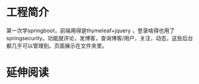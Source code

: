 # 工程简介

第一次学springboot，前端用得是thymeleaf+jquery ，登录啥得也用了springsecurity。功能就评论，发博客，查询博客/用户，关注，动态，这些后台都几乎可以管理到。页面展示在文件夹里。

# 延伸阅读


